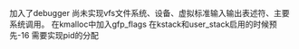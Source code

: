 加入了debugger
尚未实现vfs文件系统、设备、虚拟标准输入输出表述符、主要系统调用。
在kmalloc中加入gfp_flags
在kstack和user_stack启用的时候预先-16
需要实现pid的分配